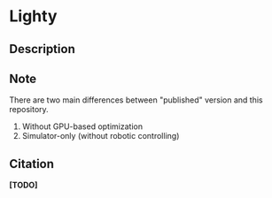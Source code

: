 # Lighty

## Description



## Note
There are two main differences between "published" version and this repository.

1. Without GPU-based optimization  
2. Simulator-only (without robotic controlling)

## Citation

**[TODO]**
